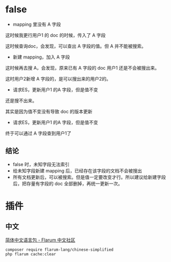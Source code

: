# false

- mapping 里没有 A 字段

这时候我更行用户1 的 doc 的时候，传入了 A 字段

这时候查询doc，会发现，可以查出 A 字段的值。但 A 并不能被搜索。

- 新建 mapping，加入 A 字段

这时候再去搜 A，会发现，原来已有 A 字段的 doc 用户1 还是不会被搜出来。

这时用户2新增 A 字段的，是可以搜出来的用户2的。

- 请求ES，更新用户1 的A 字段，但是值不变

还是搜不出来。

其实是因为值不变没有导致 doc 的版本更新

- 请求ES，更新用户1 的A 字段，但是值不变

终于可以通过 A 字段查到用户1了

## 结论

- false 时，未知字段无法索引
- 给未知字段新建 mapping 后，已经存在该字段的文档不会被搜出
- 所有文档更新后，可以被搜索。但是值一定要改变才行。所以建议给新建字段后，把存量有字段的 doc 全部删掉，再统一更新一次。

# 插件

## 中文

[简体中文语言包 - Flarum 中文社区](https://discuss.flarum.org.cn/d/1211)

```
composer require flarum-lang/chinese-simplified
php flarum cache:clear
```
